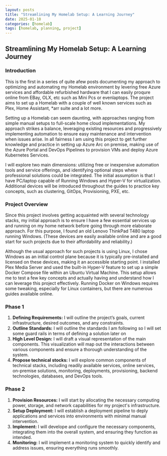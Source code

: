```yaml
---
layout: posts
title: "Streamlining My Homelab Setup: A Learning Journey"
date: 2025-01-10
categories: [homelab]
tags: [homelab, planning, project]
---
```


## Streamlining My Homelab Setup: A Learning Journey

### Introduction
This is the first in a series of quite afew posts documenting my approach to optimizing and automating my Homelab environment by levering free Azure services and affordable refurbished hardware that I can easily proqure online from EBay, OLX, etc such as Mini Pcs or evenlaptops. The project aims to set up a Homelab with a couple of well known services such as Plex, Home Assistant, *arr suite and a lot more. 

Setting up a Homelab can seem daunting, with approaches ranging from simple manual setups to full-scale home cloud implementations. My approach strikes a balance, leveraging existing resources and progressively implementing automation to ensure easy maintenance and intervention when issues arise. In all fairness I am using this project to get further knowledge and practice in setting up Azure Arc on premise, making use of the Azure Portal and DevOps Pipelines to provision VMs and deploy Azure Kubernetes Services.

I will explore two main dimensions: utilizing free or inexpensive automation tools and service offerings, and identifying optional steps where professional solutions could be integrated. The initial assumption is that I have PC/laptop capable of Running Windows and Hyper-V for virtualization. Additional devices will be introduced throughout the guides to practice key concepts, such as clustering, GitOps, Provisioning, PXE, etc.

### Project Overview
Since this project involves getting acquainted with several technology stacks, my initial approach is to ensure I have a few essential services up and running on my home network before going through more elaborate approach. For this purpose, I found an old Lenovo ThinkPad T480 laptop running Windows. (These devices are easily available online and are a good start for such projects due to their affordability and reliability.)

Although the usual approach for such projects is using Linux, I chose Windows as an initial control plane because it is typically pre-installed and licensed on these devices, making it an accessible starting point. I installed Plex Media Server and used the built-in Hyper-V feature to set up a simple Docker Compose file within an Ubuntu Virtual Machine. This setup allows me to test a few key concepts and actually having and understand how I can leverage this project effectively. Running Docker on Windows requires some tweaking, especially for Linux containers, but there are numerous guides available online.


### Phase 1

1. **Defining Requirements:** I will outline the project’s goals, current infrastructure, desired outcomes, and any constraints.
2. **Outline Standards:** I will outline the standards I am following so I will set some guard rails in terms of defining a solution later on
3. **High Level Design:** I will draft a visual representation of the main components. This visualization will map out the interactions between various components and ensure a thorough understanding of the system.
4. **Propose technical stocks:** I will explore common components of technical stacks, including readily available services, online services, on-premise solutions, monitoring, deployments, provisioning, backend technologies, databases, and DevOps tools.

### Phase 2

1. **Provision Resources:** I will start by allocating the necessary computing power, storage, and network capabilities for my project's infrastructure.
2. **Setup Deployment:** I will establish a deployment pipeline to deply  applications and services into environments with minimal manual intervention.
3. **Implement:** I will develope and configure the necessary components, integrating them into the overall system, and ensuring they function as intended.
4. **Monitoring:** I will implement a monitoring system to quickly identify and address issues, ensuring everything runs smoothly.

